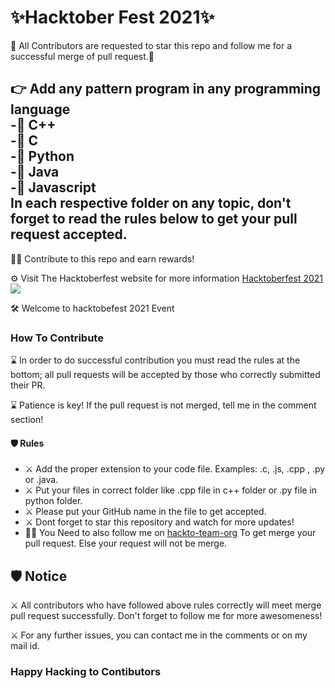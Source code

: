 <h1>✨Hacktober Fest 2021✨</h1>
<p>🙂 All Contributors are requested to star this repo and follow me for a successful merge of pull request.🙂</p>
<h2>👉 Add any pattern program in any programming language<br/>
-🤖 C++ <br/>
-🤖 C <br/>
-🤖 Python <br/>
-🤖 Java <br/>
-🤖 Javascript <br/>
In each respective folder on any topic, don't forget to read the rules below to get your pull request accepted.</h2>
<p>👷‍♂️ Contribute to this repo and earn rewards!</p>
<p>⚙️ Visit The Hacktoberfest website for more information <a href="https://hacktoberfest.digitalocean.com/">Hacktoberfest 2021</a>
<br/>
<img src="./images/logo-hacktoberfest-full.f42e3b1.jpg">
<p>🛠 Welcome to hacktobefest 2021 Event</p>

<h3>How To Contribute</h3>
<p>⌛️ In order to do successful contribution you must read the rules at the bottom; all pull requests will be accepted by those who correctly submitted their PR.</p>
<p>⌛️ Patience is key! If the pull request is not merged, tell me in the comment section!</p>
<h4>🛡 Rules</h4>
<ul>
  <li>⚔️ Add the proper extension to your code file. Examples: .c, .js, .cpp , .py or .java.</li>
  <li>⚔️ Put your files in correct folder like .cpp file in  c++ folder or .py file in python folder.</li>
  <li>⚔️ Please put your GitHub name in the file to get accepted.</li>
  <li>⚔️ Dont forget to star this repository and watch for more updates!</li>
  <li>🦸‍♂️ You Need to also follow me on <a href="https://github.com/
hackto-team-org">
hackto-team-org</a> To get merge your pull request. Else your request will not be merge.
</ul>

<h2>🛡 Notice</h2>
<p>⚔️ All contributors who have followed above rules correctly will meet merge pull request successfully. Don't forget to follow me for more awesomeness!</p>
<p>⚔️ For any further issues, you can contact me in the comments or on my mail id.</p>
<h3>Happy Hacking to Contibutors</h3>
